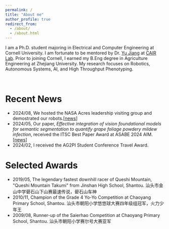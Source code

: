 ```yaml
---
permalink: /
title: "About me"
author_profile: true
redirect_from: 
  - /about/
  - /about.html
---
```


I am a Ph.D. student majoring in Electrical and Computer Engineering at Cornell University. I am fortunate to be mentored by Dr. [Yu Jiang](https://cals.cornell.edu/yu-jiang) at [CAIR Lab](https://cair.cals.cornell.edu/). Prior to joining Cornell, I earned my B.Eng degree in Agriculture Engineering at Zhejiang University. My research focuses on Robotics, Autonomous Systems, AI, and High Throughput Phenotyping.

<br/>

# Recent News
- 2024/08, We hosted the NASA Acres leadership visiting group and demostrated our robots.[[news](https://news.cornell.edu/stories/2024/08/space-farm-readying-nasa-satellites-help-growers)]
- 2024/05, Our paper, *Effective integration of vision foundational models for semantic segmentation to quantify grape foliage powdery mildew infection*, received the ITSC Best Paper Award at ASABE 2024 AIM. [[news](https://www.asabe.org/Awards-Competitions/Paper-Awards/ITSC-Paper-Awards)]
- 2024/02, I received the AG2PI Student Conference Travel Award.

# Selected Awards
- 2019/05, The legendary fastest downhill racer of Queshi Mountain, "Queshi Mountain Takumi" from Jinshan High School, Shantou. 汕头市金山中学礐石山下山赛最速传说，礐石山车神
- 2010/11, Champion of the Grade 4 Yo-Yo Competition at Chaoyang Primary School, Shantou. 汕头市朝阳小学悠悠球大赛四年级组冠军，火力少年王
- 2009/08, Runner-up of the Saierhao Competition at Chaoyang Primary School, Shantou. 汕头市朝阳小学赛尔号大赛亚军